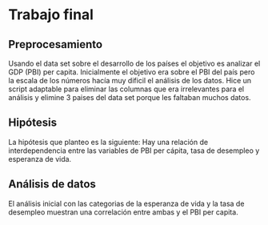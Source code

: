 # Trabajo final

## Preprocesamiento
Usando el data set sobre el desarrollo de los países el objetivo es analizar el GDP (PBI) per capita. Inicialmente el objetivo era sobre el PBI del país pero la escala de los números hacía muy dificil el análisis de los datos. Hice un script adaptable para eliminar las columnas que era irrelevantes para el análisis y elimine 3 paises del data set porque les faltaban muchos datos.

## Hipótesis
La hipótesis que planteo es la siguiente: Hay una relación de interdependencia entre las variables de PBI per cápita, tasa de desempleo y esperanza de vida.

## Análisis de datos
El análisis inicial con las categorias de la esperanza de vida y la tasa de desempleo muestran una correlación entre ambas y el PBI per capita. 
